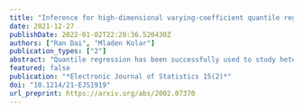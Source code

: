 ```yaml
---
title: "Inference for high-dimensional varying-coefficient quantile regression"
date: 2021-12-27
publishDate: 2022-01-02T22:20:36.520430Z
authors: ["Ran Dai", "Mladen Kolar"]
publication_types: ["2"]
abstract: "Quantile regression has been successfully used to study heterogeneous and heavy-tailed data. Varying-coefficient models are frequently used to capture changes in the effect of input variables on the response as a function of an index or time. In this work, we study high-dimensional varying-coefficient quantile regression models and develop new tools for statistical inference. We focus on development of valid confidence intervals and honest tests for nonparametric coefficients at a fixed time point and quantile, while allowing for a high-dimensional setting where the number of input variables exceeds the sample size. Performing statistical inference in this regime is challenging due to the usage of model selection techniques in estimation. Nevertheless, we can develop valid inferential tools that are applicable to a wide range of data generating processes and do not suffer from biases introduced by model selection. We performed numerical simulations to demonstrate the finite sample performance of our method, and we also illustrated the application with a real data example."
featured: false
publication: "*Electronic Journal of Statistics 15(2)*"
doi: "10.1214/21-EJS1919"
url_preprint: https://arxiv.org/abs/2002.07370
---
```

